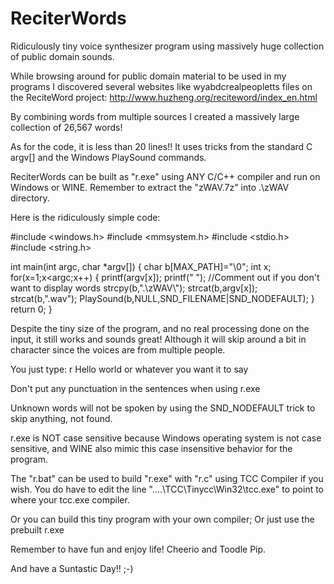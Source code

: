 # ReciterWords
Ridiculously tiny voice synthesizer program using massively huge collection of public domain sounds.

While browsing around for public domain material to be used in my programs I discovered several
websites like wyabdcrealpeopletts files on the ReciteWord project: 
http://www.huzheng.org/reciteword/index_en.html

By combining words from multiple sources I created a massively large collection of 26,567 words!

As for the code, it is less than 20 lines!!
It uses tricks from the standard C argv[] and the Windows PlaySound commands.

ReciterWords can be built as "r.exe" using ANY C/C++ compiler and run on Windows or WINE.
Remember to extract the "zWAV.7z" into .\zWAV directory.

Here is the ridiculously simple code:

#include <windows.h>
#include <mmsystem.h>
#include <stdio.h>
#include <string.h>

int main(int argc, char *argv[])
  {
  char b[MAX_PATH]="\0";
  int x;
  for(x=1;x<argc;x++)
    {
    printf(argv[x]); printf(" "); //Comment out if you don't want to display words
    strcpy(b,".\\zWAV\\");
    strcat(b,argv[x]);
    strcat(b,".wav");
    PlaySound(b,NULL,SND_FILENAME|SND_NODEFAULT);
    }
  return 0;
  }
  
Despite the tiny size of the program, and no real processing done on the input, it still
works and sounds great! Although it will skip around a bit in character since the 
voices are from multiple people. 

You just type:
r Hello world or whatever you want it to say

Don't put any punctuation in the sentences when using r.exe

Unknown words will not be spoken by using the SND_NODEFAULT trick to skip anything,
not found. 

r.exe is NOT case sensitive because Windows operating system is not case sensitive, and
WINE also mimic this case insensitive behavior for the program.

The "r.bat" can be used to build "r.exe" with "r.c" using TCC Compiler if you wish.
You do have to edit the line "..\..\TCC\Tinycc\Win32\tcc.exe" to point to where your
tcc.exe compiler.

Or you can build this tiny program with your own compiler; Or just use the prebuilt r.exe

Remember to have fun and enjoy life!
Cheerio and Toodle Pip.

And have a Suntastic Day!!
;-)
